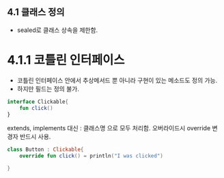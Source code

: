 ## 4.1 클래스 정의
* sealed로 클래스 상속을 제한함.

# 4.1.1 코틀린 인터페이스
* 코틀린 인터페이스 안에서 추상메서드 뿐 아니라 구현이 있는 메소드도 정의 가능.
* 하지만 필드는 정의 불가.

```kotlin
interface Clickable{
    fun click()
}
```

extends, implements 대신 : 클래스명 으로 모두 처리함.
오버라이드시 override 변경자 반드시 사용.

```kotlin
class Button : Clickable{
    override fun click() = println("I was clicked")

}
```


